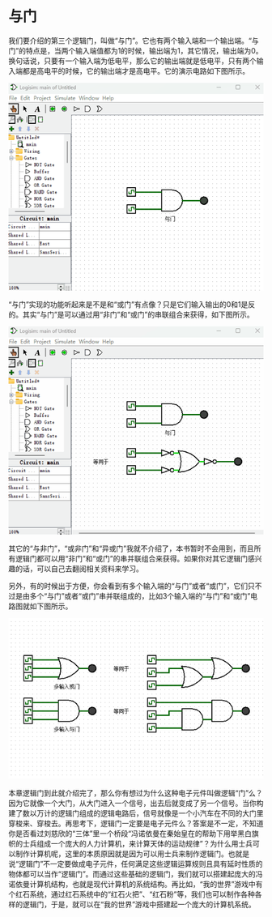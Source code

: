 # 与门

我们要介绍的第三个逻辑门，叫做“与门”。它也有两个输入端和一个输出端。“与门”的特点是，当两个输入端值都为1的时候，输出端为1，其它情况，输出端为0。换句话说，只要有一个输入端为低电平，那么它的输出端就是低电平，只有两个输入端都是高电平的时候，它的输出端才是高电平。它的演示电路如下图所示。

![](pic/2-3.gif)

“与门”实现的功能听起来是不是和“或门”有点像？只是它们输入输出的0和1是反的。其实“与门”是可以通过用“非门”和“或门”的串联组合来获得，如下图所示。

![](pic/2-4.gif)

其它的“与非门”，“或非门”和“异或门”我就不介绍了，本书暂时不会用到，而且所有逻辑门都可以用“非门”和“或门”的串并联组合来获得。如果你对其它逻辑门感兴趣的话，可以自己去翻阅相关资料来学习。

另外，有的时候出于方便，你会看到有多个输入端的“与门”或者“或门”，它们只不过是由多个“与门”或者“或门”串并联组成的，比如3个输入端的“与门”和“或门”电路图就如下图所示。

![](pic/2-5.gif)

本章逻辑门到此就介绍完了，那么你有想过为什么这种电子元件叫做逻辑“门”么？因为它就像一个大门，从大门进入一个信号，出去后就变成了另一个信号。当你构建了数以万计的逻辑门组成的逻辑电路后，信号就像是一个小汽车在不同的大门里穿梭来、穿梭去。再思考下，逻辑门一定要是电子元件么？答案是不一定，不知道你是否看过刘慈欣的“三体”里一个桥段“冯诺依曼在秦始皇在的帮助下用举黑白旗帜的士兵组成一个庞大的人力计算机，来计算天体的运动规律”？为什么用士兵可以制作计算机呢，这里的本质原因就是因为可以用士兵来制作逻辑门。也就是说“逻辑门”不一定要做成电子元件，任何满足这些逻辑运算规则且具有延时性质的物体都可以当作“逻辑门”。而通过这些基础的逻辑门，我们就可以搭建起庞大的冯诺依曼计算机结构，也就是现代计算机的系统结构。再比如，“我的世界”游戏中有个红石系统，通过红石系统中的“红石火把”、“红石粉”等，我们也可以制作各种各样的逻辑门，于是，就可以在“我的世界”游戏中搭建起一个庞大的计算机系统。